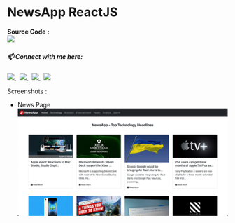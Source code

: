 # NewsApp ReactJS

<b>Source Code :</b>
</br>
<a href="https://github.com/princu09/newsapp-reactjs/archive/refs/heads/main.zip"> <img src="https://img.shields.io/badge/Download-386938188?style=flat&logo=github&color=black">
</a>


##### 📫 Connect with me here:<br />
 <p>
  <a href="https://www.instagram.com/princu.09">
    <img src="https://img.shields.io/badge/princu.09-386938188?style=flat&logo=instagram&color=black">
  </a> &nbsp; 
  <a href="https://twitter.com/princu09">
    <img src="https://img.shields.io/badge/@princu09-30302f?style=flat&logo=twitter&color=black">
  </a>&nbsp; 
  <a href="https://github.com/princu09">
    <img src="https://img.shields.io/badge/@princu09-30302f?style=flat&logo=github&color=black">
  </a>&nbsp;
    <a href="https://www.t.me/proghub09">
    <img src="https://img.shields.io/badge/ProgHub09-386938188?style=flat&logo=telegram&color=black">
  </a>
</p>


Screenshots : 

* News Page
![Home Page](screenshot/NewsApp.png)
